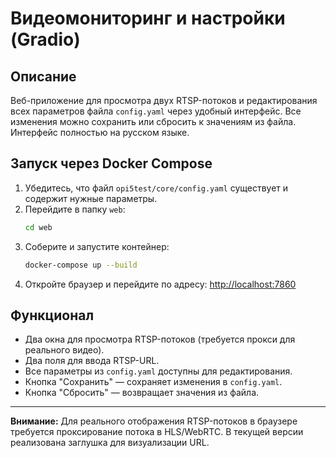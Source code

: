 # Видеомониторинг и настройки (Gradio)

## Описание

Веб-приложение для просмотра двух RTSP-потоков и редактирования всех параметров файла `config.yaml` через удобный интерфейс. Все изменения можно сохранить или сбросить к значениям из файла. Интерфейс полностью на русском языке.

## Запуск через Docker Compose

1. Убедитесь, что файл `opi5test/core/config.yaml` существует и содержит нужные параметры.
2. Перейдите в папку `web`:
   ```bash
   cd web
   ```
3. Соберите и запустите контейнер:
   ```bash
   docker-compose up --build
   ```
4. Откройте браузер и перейдите по адресу: [http://localhost:7860](http://localhost:7860)

## Функционал
- Два окна для просмотра RTSP-потоков (требуется прокси для реального видео).
- Два поля для ввода RTSP-URL.
- Все параметры из `config.yaml` доступны для редактирования.
- Кнопка "Сохранить" — сохраняет изменения в `config.yaml`.
- Кнопка "Сбросить" — возвращает значения из файла.

---

**Внимание:** Для реального отображения RTSP-потоков в браузере требуется проксирование потока в HLS/WebRTC. В текущей версии реализована заглушка для визуализации URL. 